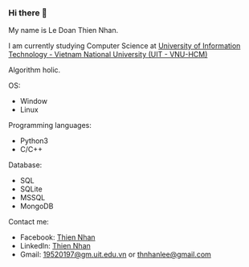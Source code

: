 ### Hi there 👋
My name is Le Doan Thien Nhan.

I am currently studying Computer Science at [University of Information Technology - Vietnam National University (UIT - VNU-HCM)](https://en.uit.edu.vn/overview-vnuhcm-university-information-technology)

Algorithm holic.

OS:
  - Window
  - Linux

Programming languages: 
  - Python3
  - C/C++

Database:
  - SQL
  - SQLite
  - MSSQL
  - MongoDB
  
Contact me:
  - Facebook: [Thien Nhan](https://www.facebook.com/LeDoanThienNhan/)
  - LinkedIn: [Thien Nhan](https://www.linkedin.com/in/ledoanthiennhan/)
  - Gmail: 19520197@gm.uit.edu.vn or thnhanlee@gmail.com



<!--
**thiennhan2701/thiennhan2701** is a ✨ _special_ ✨ repository because its `README.md` (this file) appears on your GitHub profile.

Here are some ideas to get you started:

- 🔭 I’m currently working on ...
- 🌱 I’m currently learning ...
- 👯 I’m looking to collaborate on ...
- 🤔 I’m looking for help with ...
- 💬 Ask me about ...
- 📫 How to reach me: ...
- 😄 Pronouns: ...
- ⚡ Fun fact: ...
-->
